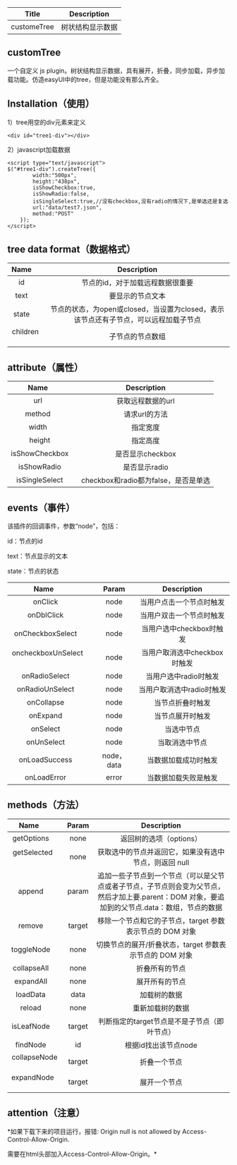 
|Title       |Description     |
|:----------:|:-------------:|
|customeTree |树状结构显示数据|

## customTree
一个自定义 js plugin。树状结构显示数据，具有展开，折叠，同步加载，异步加载功能。仿造easyUI中的tree，但是功能没有那么齐全。

## Installation（使用）

1）tree用空的div元素来定义
```
<div id="tree1-div"></div>
```
2）javascript加载数据
```
<script type="text/javascript">
$("#tree1-div").createTree({
        width:"500px",
        height:"438px",
        isShowCheckbox:true,
        isShowRadio:false,
        isSingleSelect:true,//没有checkbox,没有radio的情况下,是单选还是复选
        url:"data/test7.json",
        method:"POST"
    });
</script>
```
## tree data format（数据格式）

|Name        |Description|
|:----------:|:-------------:|
|id          |节点的id，对于加载远程数据很重要|
|text        |要显示的节点文本|
|state       |节点的状态，为open或closed，当设置为closed，表示该节点还有子节点，可以远程加载子节点|
|children    |子节点的节点数组|

## attribute（属性）

|Name        |Description|
|:----------:|:-------------:|
|url          |获取远程数据的url|
|method        |请求url的方法|
|width       |指定宽度|
|height    |指定高度|
|isShowCheckbox    |是否显示checkbox|
|isShowRadio    |是否显示radio|
|isSingleSelect    |checkbox和radio都为false，是否是单选|

## events（事件）

该插件的回调事件，参数“node”，包括：

id：节点的id

text：节点显示的文本

state：节点的状态

|Name        |Param     |Description|
|:----------:|:-------------:|:-------------:|
|onClick          |node|当用户点击一个节点时触发|
|onDblClick          |node|当用户双击一个节点时触发|
|onCheckboxSelect          |node|当用户选中checkbox时触发|
|oncheckboxUnSelect          |node|当用户取消选中checkbox时触发|
|onRadioSelect          |node|当用户选中radio时触发|
|onRadioUnSelect          |node|当用户取消选中radio时触发|
|onCollapse          |node|当节点折叠时触发|
|onExpand          |node|当节点展开时触发|
|onSelect          |node|当选中节点|
|onUnSelect          |node|当取消选中节点|
|onLoadSuccess          |node，data|当数据加载成功时触发|
|onLoadError          |error|当数据加载失败是触发|

## methods（方法）

|Name        |Param     |Description|
|:----------:|:-------------:|:-------------:|
|getOptions          |none|返回树的选项（options）|
|getSelected          |none|获取选中的节点并返回它，如果没有选中节点，则返回 null|
|append          |param|追加一些子节点到一个节点（可以是父节点或者子节点，子节点则会变为父节点，然后才加上要.parent：DOM 对象，要追加到的父节点.data：数组，节点的数据|
|remove          |target|移除一个节点和它的子节点，target 参数表示节点的 DOM 对象|
|toggleNode          |none|切换节点的展开/折叠状态，target 参数表示节点的 DOM 对象|
|collapseAll          |none|折叠所有的节点|
|expandAll          |none|展开所有的节点|
|loadData          |data|加载树的数据|
|reload          |none|重新加载树的数据|
|isLeafNode          |target|判断指定的target节点是不是子节点（即叶节点）|
|findNode          |id|根据id找出该节点node|
|collapseNode          |target|折叠一个节点|
|expandNode          |target|展开一个节点|

## attention（注意）

*如果下载下来的项目运行，报错: Origin null is not allowed by Access-Control-Allow-Origin.

需要在html头部加入Access-Control-Allow-Origin。*
